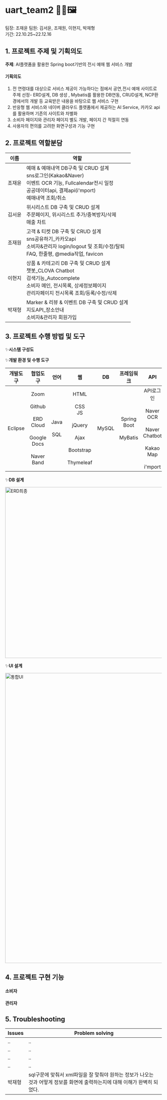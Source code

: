 # uart_team2 👨‍🎨🖼 
팀장: 조재윤  팀원: 김서윤, 조재원, 이현지, 박재형  
기간: 22.10.25~22.12.16


## 1. 프로젝트 주제 및 기획의도
**주제**:
AI플랫폼을 활용한  Spring boot기반의  전시 예매 웹 서비스 개발 

#### 기획의도  
1. 전 연령대를 대상으로 서비스 제공이 가능하다는 점에서 공연,전시 예매 사이트로 주제 선정- ERD설계, DB 생성 , Mybatis를 활용한 DB연동, CRUD설계, NCP환경에서의 개발 등 교육받은 내용을 바탕으로 웹 서비스 구현                 
2. 반응형 웹 서비스와  네이버 클라우드 플랫폼에서 제공하는 AI Service, 카카오 api를 활용하며 기존의 사이트와 차별화  
3. 소비자 페이지와 관리자 페이지 별도 개발, 페이지 간 적절히 연동
4. 사용자의 편의를 고려한 화면구성과 기능 구현

## 2. 프로젝트 역할분담

|이름|역할|
|--|--| 
|조재윤|예매 & 예매내역 DB구축 및 CRUD 설계<br>sns로그인(Kakao&Naver)<br>이벤트 OCR 기능, Fullcalendar전시 일정<br>공공데이터api, 결제api(i'mport)<br>예매내역 조회/취소|  
|김서윤|위시리스트 DB 구축 및 CRUD 설계<br>주문페이지, 위시리스트 추가/중복방지/삭제<br>매출 차트|
|조재원| 고객 & 티켓 DB 구축 및 CRUD 설계<br>sns공유하기_카카오api<br>소비자&관리자 login/logout 및 조회/수정/탈퇴<br>FAQ, 한줄평, @media작업, favicon|
|이현지|상품 & 카테고리 DB 구축 및 CRUD 설계<br>챗봇_CLOVA Chatbot<br>검색기능_Autocomplete<br>소비자 메인, 전시목록, 상세정보페이지<br>관리자페이지 전시목록 조회/등록/수정/삭제|
|박재형|Marker & 리뷰 & 이벤트 DB 구축 및 CRUD 설계<br>지도API_장소안내<br>소비자&관리자 회원가입
  
## 3. 프로젝트 수행 방법 및 도구 
✨**시스템 구성도**  

✨**개발 환경 및 수행 도구**

|개발도구|협업도구|언어|웹|DB|프레임워크|API|라이브러리|
|:---:|:---:|:---:|:---:|:---:|:---:|:---:|:---:|
|Eclipse|Zoom<br><br>Github<br><br>ERD Cloud<br><br>Google Docs<br><br>Naver Band|Java<br><br>SQL|HTML<br><br>CSS<br>JS<br><br>jQuery<br><br>Ajax<br><br>Bootstrap<br><br>Thymeleaf|MySQL|Spring Boot<br><br>MyBatis|API로그인<br><br>Naver OCR<br><br>Naver Chatbot<br><br>Kakao Map<br><br>i'mport|Fullcalendar<br><br>Autocomplete|

✨**DB 설계**

<img width="550" alt="ERD최종" src="https://user-images.githubusercontent.com/111713782/206343172-b33ae936-56e1-4e92-a82d-7237596124b5.PNG">

✨**UI 설계**

<img width="933" alt="통합UI" src="https://user-images.githubusercontent.com/111713782/206375750-e2ce8aac-66f5-427b-97c1-596ae4f5ae28.PNG">

## 4. 프로젝트 구현 기능

#### 소비자

#### 관리자

## 5. Troubleshooting

|Issues|Problem solving|
|--|--| 
|..|..| 
|..|..| 
|..|..| 
|..|..| 
|박재형|sql구문에 맞춰서 xml파일을 잘 맟춰야 원하는 정보가 나오는 것과 어떻게 정보를 화면에 출력하는지에 대해 이해가 완벽히 되었다. | 
